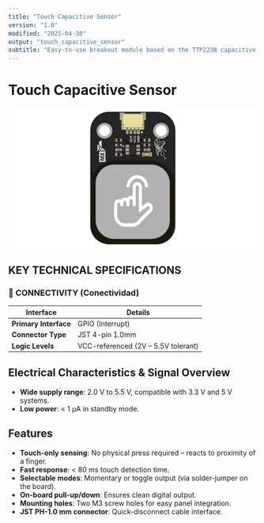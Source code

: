```yaml
---
title: "Touch Capacitive Sensor"
version: "1.0"
modified: "2025-04-30"
output: "touch_capacitive_sensor"
subtitle: "Easy-to-use breakout module based on the TTP223B capacitive touch IC"
---
```


<!--
# README_TEMPLATE.md
This file serves as an input to generate a datasheet-style technical PDF.
Fill in each section without deleting or modifying the existing headings.
-->

# Touch Capacitive Sensor

![alt text](../../hardware/resources/unit_top_V_0_0_1_ue0099_Sensor_Touch.png) <!-- FILL HERE: replace image if needed -->


## KEY TECHNICAL SPECIFICATIONS

<!-- 
========================================
EDITABLE SPECIFICATIONS TEMPLATE
========================================
Edita los valores a continuación según necesites.
El formato se mantendrá automáticamente en el PDF generado.
-->

### 🔌 CONNECTIVITY (Conectividad)
<!-- Edita las interfaces y conectores disponibles -->
| Interface | Details |
|-----------|---------|
| **Primary Interface** | GPIO (Interrupt) |
| **Connector Type** | JST 4-pin 1.0mm |
| **Logic Levels** | VCC-referenced (2V – 5.5V tolerant) |




## Electrical Characteristics & Signal Overview

<!-- FILL HERE -->
- **Wide supply range**: 2.0 V to 5.5 V, compatible with 3.3 V and 5 V systems.  
- **Low power**: < 1 μA in standby mode.


## Features

<!-- FILL HERE -->
- **Touch-only sensing**: No physical press required – reacts to proximity of a finger.    
- **Fast response**: < 80 ms touch detection time.  
- **Selectable modes**: Momentary or toggle output (via solder-jumper on the board).  
- **On-board pull-up/down**: Ensures clean digital output.  
- **Mounting holes**: Two M3 screw holes for easy panel integration.  
- **JST PH-1.0 mm connector**: Quick-disconnect cable interface.


